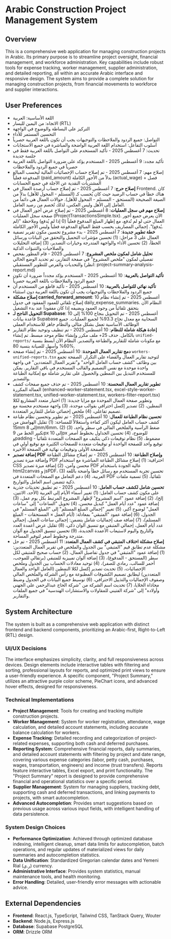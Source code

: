 # Arabic Construction Project Management System

## Overview
This is a comprehensive web application for managing construction projects in Arabic. Its primary purpose is to streamline project oversight, financial management, and workforce administration. Key capabilities include robust tools for expense tracking, worker management, supplier administration, and detailed reporting, all within an accurate Arabic interface and responsive design. The system aims to provide a complete solution for managing construction projects, from financial movements to workforce and supplier interactions.

## User Preferences
- اللغة الأساسية: العربية
- الاتجاه: من اليمين لليسار (RTL)
- التركيز على البساطة والوضوح في الواجهة
- التحسين المستمر للأداء
- التواصل: جميع الردود والملاحظات والتوجيهات يجب أن تكون باللغة العربية حصرياً
- أسلوب التفاعل: استخدام اللغة العربية الواضحة والمباشرة في جميع الاستجابات
- تحديث: 7 أغسطس 2025 - تأكيد المستخدم على التواصل باللغة العربية فقط في جلسة جديدة
- تأكيد مجدد: 9 أغسطس 2025 - المستخدم يؤكد على ضرورة التواصل باللغة العربية حصرياً في جميع الردود والملاحظات
- إصلاح مهم: 7 أغسطس 2025 - تم إصلاح حساب الإحصائيات المالية ليحسب المبالغ المدفوعة فعلياً (paid_amount) بدلاً من الأجور الكاملة (actual_wage) + فصل المشتريات النقدية عن الآجلة في جميع الحسابات
- **إصلاح حرج**: 7 أغسطس 2025 - تم إصلاح حساب أرصدة العمال في Frontend. كان هناك خطأ في حساب الرصيد حيث كان يُحسب كـ (المستلم - المحول للأهل) بدلاً من الصيغة الصحيحة (المستحق - المستلم - المحول للأهل). حوالات العمال هي دائماً من العامل إلى الأهل وليس العكس، لذلك تُخصم من رصيد العامل.
- **إصلاح مهم في سجل العمليات**: 8 أغسطس 2025 - تم إصلاح عرض أجور العمال في صفحة سجل العمليات (ProjectTransactionsSimple.tsx). الآن يعرض جميع أجور العمال حتى لو لم تُدفع، مع إظهار المبلغ المدفوع فعلياً (0 إذا لم يُدفع) وملاحظة "(لم يُدفع)". إجمالي المصاريف يحسب فقط المبالغ المدفوعة فعلياً وليس الأجور الكاملة.
- **خطة تطوير جديدة**: 7 أغسطس 2025 - بدء مشروع تحسين مكون تقرير تصفية العمال على 3 مراحل: (1) تحسين مؤشرات التحميل والتحقق من البيانات ورسائل الخطأ، (2) تحسين الأداء والواجهة المتدرجة وخيارات التصدير، (3) إضافة التحليلات والصلاحيات والتنبؤات الذكية
- **تحليل شامل لمكون ملخص المشروع**: 7 أغسطس 2025 - قام المطور بفحص تفصيلي لمكون "ملخص المشروع" في صفحة التقارير، تم تحديد الوضع الحالي والتحديات والفرص للتطوير المستقبلي (انظر: project-summary-analysis-report.md)
- **تأكيد التواصل بالعربية**: 10 أغسطس 2025 - المستخدم يؤكد مجدداً ضرورة أن تكون جميع الردود والملاحظات باللغة العربية حصرياً
- **تأكيد نهائي للتواصل بالعربية**: 10 أغسطس 2025 - تأكيد قاطع من المستخدم أن جميع الردود والملاحظات والتوجيهات يجب أن تكون باللغة العربية دون استثناء
- **إصلاح مشكلة carried_forward_amount**: 10 أغسطس 2025 - تم إنشاء نظام إصلاح تلقائي للعمود المفقود في جدول daily_expense_summaries. النظام الآن يتحقق تلقائياً من وجود العمود ويضيفه إذا كان مفقوداً عند بدء التشغيل
- **التحويل الناجح لـ Supabase**: 10 أغسطس 2025 - تم التحويل بنجاح 100% إلى قاعدة بيانات Supabase السحابية مع معدل نجاح 93.3% لجميع العمليات. جميع الوظائف الأساسية تعمل بشكل مثالي والنظام جاهز للاستخدام العملي
- **إعادة هيكلة شاملة للنظام**: 10 أغسطس 2025 - تم تنظيف وتوحيد نظام التقارير بالكامل. حذف 25+ ملف مكرر وإنشاء نظام موحد مبسط. تم إنشاء `unified-reports/` مع مكونات شاملة للتقارير والطباعة والتصدير. النظام الآن أبسط بنسبة 60% وأسهل للصيانة بنسبة 80%.
- **دمج تقارير العمال الموحدة**: 10 أغسطس 2025 - تم إنشاء صفحة `workers-unified-reports.tsx` لتوحيد تقارير العمال والقضاء على التكرار. الصفحة تجمع بين وظائف "كشف حساب العامل الواحد" و"تقرير العمال المتعددين" في واجهة واحدة موحدة مع نفس التصميم والقالب المستخدم في باقي التقارير. يمكن للمستخدم التبديل بين النمطين والحصول على تقارير شاملة مع إمكانية الطباعة والتصدير.
- **تطوير تقارير العمال المحسنة**: 10 أغسطس 2025 - تم حذف جميع صفحات كشف العمالة المكررة (enhanced-worker-statement.tsx, excel-style-worker-statement.tsx, unified-worker-statement.tsx, workers-filter-report.tsx) وتطوير صفحة العمال الموحدة مع مزايا جديدة: (1) اختيار متعدد المشاريع لكلا النمطين، (2) تصدير إكسل احترافي بقوالب موحدة، (3) واجهة مستخدم محسنة مع تصميم تفاعلي، (4) ملخص إحصائي شامل للتقارير المتعددة.
- **تحسين نظام الطباعة للعمال**: 10 أغسطس 2025 - تم تطوير وتحسين نظام طباعة كشف حساب العامل ليكون أكثر كفاءة واستغلالاً للمساحة: (1) تقليل الهوامش من 15mm إلى 8mm/6mm، (2) ضغط الرأسية والملخص المالي في سطر واحد، (3) تكبير الخط من 9px إلى 10px للوضوح، (4) تحسين الجداول بخطوط أصغر وpadding مضغوط، (5) نظام توقيعات ذكي يتكيف مع الصفحات المتعددة تلقائياً - توقيع واحد للصفحة الواحدة أو توقيعات متعددة للصفحات الكثيرة مع توقيع أولي في الصفحة الأولى وتوقيعات نهائية في الصفحة الأخيرة.
- **إضافة تصدير PDF وإصلاح الطباعة**: 10 أغسطس 2025 - تم إصلاح مشاكل الطباعة وإضافة ميزة تصدير PDF احترافية: (1) إصلاح مشاكل الطباعة المباشرة مع استخدام CSS محسن وآمن، (2) إضافة ميزة تصدير PDF عالية الجودة باستخدام html2canvas و jsPDF، (3) تحسين تجربة المستخدم مع رسائل خطأ واضحة باللغة العربية، (4) دعم التعامل مع الصفحات المتعددة في PDF تلقائياً، (5) تسمية ملفات ذكية تتضمن اسم العامل والتواريخ.
- **تحسين شامل لكشف حساب العامل**: 10 أغسطس 2025 - تم تطبيق تحديثات جذرية على مكون كشف حساب العامل: (1) تغيير أسماء الأيام إلى العربية (الأحد، الاثنين، إلخ)، (2) إضافة عمود "اسم المشروع" لإظهار المشروع المرتبط بكل يوم عمل، (3) إضافة عمود "عدد أيام العمل" كبديل محسن، (4) تحويل "الساعات" إلى "ساعات العمل" لوضوح أكبر، (5) تغيير "إجمالي المبلغ المستلم" إلى "المبلغ المستلم" في الجدول، (6) إضافة عمود "المتبقي" بمعادلة: (أيام العمل × المستحقات - المبلغ المستلم)، (7) إضافة صف إجماليات شامل يتضمن: إجمالي ساعات العمل، إجمالي عدد أيام العمل، إجمالي المتبقي مع تنسيق ألوان ذكي، (8) تقليل عرض أعمدة العدد والتاريخ واليوم لاستيعاب الأعمدة الجديدة، (9) تحسين تنسيق الجدول مع ألوان متدرجة وخطوط أصغر لتوفير المساحة.
- **إصلاح مشكلة اختلاف المتبقي في كشف العمال المتعدد**: 11 أغسطس 2025 - تم حل مشكلة عدم تطابق قيم "المتبقي" بين الجدول والملخص في تقرير العمال المتعددين: (1) إضافة عمود "المتبقي" في جدول تفاصيل العمال، (2) حساب صحيح للمتبقي لكل سطر (المستحق - المدفوع)، (3) إضافة ألوان تمييزية للمتبقي (برتقالي للموجب، أحمر للسالب، رمادي للصفر)، (4) توحيد معادلات الحساب بين الجدول وملخص الإحصائيات، (5) تحديث تصدير إكسل لكلا النمطين (العامل الواحد والعمال المتعددين) ليطابق تصميم الكشوفات المطبوعة مع رأس الشركة والملخص المالي وصفوف الإجماليات والتذييل الاحترافي، (6) توسيط جميع البيانات في الجدول وضبط محاذاة الخلايا، (7) تحديث اسم الشركة من "شركة الحاج عبدالرحمن علي الجهني وأولاده" إلى "شركة الفتيني للمقاولات والاستشارات الهندسية" في جميع الملفات والتقارير.

## System Architecture
The system is built as a comprehensive web application with distinct frontend and backend components, prioritizing an Arabic-first, Right-to-Left (RTL) design.

### UI/UX Decisions
The interface emphasizes simplicity, clarity, and full responsiveness across devices. Design elements include interactive tables with filtering and sorting, professional layouts for reports, and optimized print views to ensure a user-friendly experience. A specific component, "Project Summary," utilizes an attractive purple color scheme, PieChart icons, and advanced hover effects, designed for responsiveness.

### Technical Implementations
- **Project Management**: Tools for creating and tracking multiple construction projects.
- **Worker Management**: System for worker registration, attendance, wage calculation, and detailed account statements, including accurate balance calculation for workers.
- **Expense Tracking**: Detailed recording and categorization of project-related expenses, supporting both cash and deferred purchases.
- **Reporting System**: Comprehensive financial reports, daily summaries, and detailed account statements with filtering by project and date range, covering various expense categories (labor, petty cash, purchases, wages, transportation, engineers) and income (trust transfers). Reports feature interactive tables, Excel export, and print functionality. The "Project Summary" report is designed to provide comprehensive financial and operational statistics over a specific period.
- **Supplier Management**: System for managing suppliers, tracking debt, supporting cash and deferred transactions, and linking payments to projects, with smart autocompletion.
- **Advanced Autocompletion**: Provides smart suggestions based on previous usage across various input fields, with intelligent handling of data persistence.

### System Design Choices
- **Performance Optimization**: Achieved through optimized database indexing, intelligent cleanup, smart data limits for autocompletion, batch operations, and regular updates of materialized views for daily summaries and autocompletion statistics.
- **Data Unification**: Standardized Gregorian calendar dates and Yemeni Rial (ر.ي) currency.
- **Administrative Interface**: Provides system statistics, manual maintenance tools, and health monitoring.
- **Error Handling**: Detailed, user-friendly error messages with actionable advice.

## External Dependencies
- **Frontend**: React.js, TypeScript, Tailwind CSS, TanStack Query, Wouter
- **Backend**: Node.js, Express.js
- **Database**: Supabase PostgreSQL
- **ORM**: Drizzle ORM